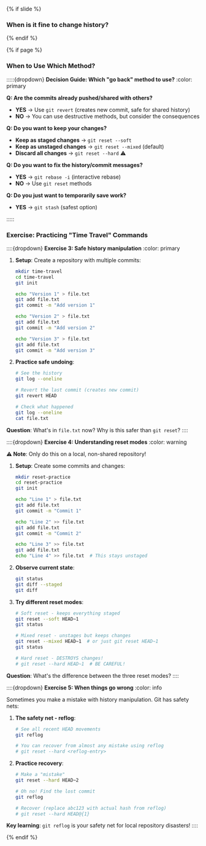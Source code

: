 {% if slide %}
### When is it fine to change history?
{% endif %}

{% if page %}
### When to Use Which Method?

:::::{dropdown} **Decision Guide: Which "go back" method to use?**
:color: primary

**Q: Are the commits already pushed/shared with others?**

- **YES** → Use `git revert` (creates new commit, safe for shared history)
- **NO** → You can use destructive methods, but consider the consequences

**Q: Do you want to keep your changes?**

- **Keep as staged changes** → `git reset --soft`
- **Keep as unstaged changes** → `git reset --mixed` (default)
- **Discard all changes** → `git reset --hard` ⚠️

**Q: Do you want to fix the history/commit messages?**

- **YES** → `git rebase -i` (interactive rebase)
- **NO** → Use `git reset` methods

**Q: Do you just want to temporarily save work?**

- **YES** → `git stash` (safest option)

:::::

### Exercise: Practicing "Time Travel" Commands

::::{dropdown} **Exercise 3: Safe history manipulation**
:color: primary

1. **Setup**: Create a repository with multiple commits:
   ```bash
   mkdir time-travel
   cd time-travel
   git init
   
   echo "Version 1" > file.txt
   git add file.txt
   git commit -m "Add version 1"
   
   echo "Version 2" > file.txt
   git add file.txt
   git commit -m "Add version 2"
   
   echo "Version 3" > file.txt
   git add file.txt
   git commit -m "Add version 3"
   ```

2. **Practice safe undoing**:
   ```bash
   # See the history
   git log --oneline
   
   # Revert the last commit (creates new commit)
   git revert HEAD
   
   # Check what happened
   git log --oneline
   cat file.txt
   ```

**Question**: What's in `file.txt` now? Why is this safer than `git reset`?
::::

::::{dropdown} **Exercise 4: Understanding reset modes**
:color: warning

**⚠️ Note**: Only do this on a local, non-shared repository!

1. **Setup**: Create some commits and changes:
   ```bash
   mkdir reset-practice
   cd reset-practice
   git init
   
   echo "Line 1" > file.txt
   git add file.txt
   git commit -m "Commit 1"
   
   echo "Line 2" >> file.txt
   git add file.txt
   git commit -m "Commit 2"
   
   echo "Line 3" >> file.txt
   git add file.txt
   echo "Line 4" >> file.txt  # This stays unstaged
   ```

2. **Observe current state**:
   ```bash
   git status
   git diff --staged
   git diff
   ```

3. **Try different reset modes**:
   ```bash
   # Soft reset - keeps everything staged
   git reset --soft HEAD~1
   git status
   
   # Mixed reset - unstages but keeps changes
   git reset --mixed HEAD~1  # or just git reset HEAD~1
   git status
   
   # Hard reset - DESTROYS changes!
   # git reset --hard HEAD~1  # BE CAREFUL!
   ```

**Question**: What's the difference between the three reset modes?
::::

::::{dropdown} **Exercise 5: When things go wrong**
:color: info

Sometimes you make a mistake with history manipulation. Git has safety nets:

1. **The safety net - reflog**:
   ```bash
   # See all recent HEAD movements
   git reflog
   
   # You can recover from almost any mistake using reflog
   # git reset --hard <reflog-entry>
   ```

2. **Practice recovery**:
   ```bash
   # Make a "mistake"
   git reset --hard HEAD~2
   
   # Oh no! Find the lost commit
   git reflog
   
   # Recover (replace abc123 with actual hash from reflog)
   # git reset --hard HEAD@{1}
   ```

**Key learning**: `git reflog` is your safety net for local repository disasters!
::::

{% endif %}

